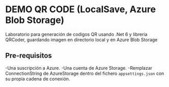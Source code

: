 ﻿# DEMO QR CODE (LocalSave, Azure Blob Storage)

Laboratorio para generación de codigos QR usando .Net 6 y libreria QRCoder, guardando imagen en directorio local y en Azure Blob Storage

## Pre-requisitos

-Una suscripción a Azure.
-Una cuenta de Azure Storage.
-Remplazar ConnectionString de AzureStorage dentro del fichero `appsettings.json` con su propia cadena de conexión.
